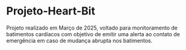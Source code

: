 # Projeto-Heart-Bit
Projeto realizado em Março de 2025, voltado para monitoramento de batimentos cardíacos com objetivo de emitir uma alerta ao contato de emergência em caso de mudança abrupta nos batimentos.
